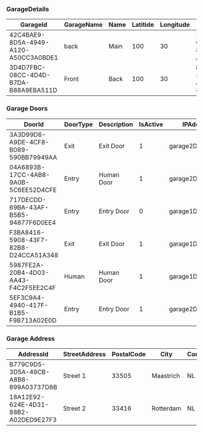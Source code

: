

### GarageDetails

GarageId     | GarageName	  | Name |	Latitide |	Longitude |	AddressId	| HasBarrier |	IsSuspended
------------ | ------------ | ---- | --------- |  --------- | --------  | ---------- | ------------
42C4BAE9-8D5A-4949-A120-A50CC3A0BDE1 |	back |	Main |	100 |	30 |	18A12E92-624E-4D31-88B2-A02DED9E27F3 |	1 |	0
3D4D7FBC-08CC-4D4D-B7DA-B88A9EBA511D |	Front |	Back |	100 |	30 |	B779C9D5-3D5A-49CB-A8B8-899A03737D8B |	1 |	0


### Garage Doors
DoorId	| DoorType | 	Description |	IsActive |	IPAddress	|GarageDetailGarageId
------------ | ------------ | ---- | --------- |  --------- | --------  
3A3D99D6-A9DE-4CF8-B089-590BB79949AA |	Exit |	Exit Door	| 1	| garage2Door3IPId	| 42C4BAE9-8D5A-4949-A120-A50CC3A0BDE1
04A6893B-17CC-4AB8-9A0B-5C6EE52D4CFE	|Entry |	Human Door	| 1	| garage2Door1IPId	| 42C4BAE9-8D5A-4949-A120-A50CC3A0BDE1
717DECDD-69BA-43AF-B5B5-94877F6D0EE4 |	Entry |	Entry Door	| 0	| garage1Door2IPId1	| 3D4D7FBC-08CC-4D4D-B7DA-B88A9EBA511D
F3BA8416-5908-43F7-82B8-D24CCA51A348	|Exit |	Exit Door	| 1	| garage1Door3IPId	| 3D4D7FBC-08CC-4D4D-B7DA-B88A9EBA511D
5987FE2A-20B4-4D03-AA43-F4C2F5EE2C4F |	Human |	Human Door	| 1	| garage1Door1IPId	| 3D4D7FBC-08CC-4D4D-B7DA-B88A9EBA511D
5EF3C9A4-4940-417F-B1B5-F9B713A02E0D	|Entry |	Entry Door	| 1	| garage2Door2IPId	| 42C4BAE9-8D5A-4949-A120-A50CC3A0BDE1

### Garage Address

AddressId	| StreetAddress| PostalCode |	City |	Country |	ZoneNumber
------------ | ------------ | ---- | --------- |  --------- | --------
B779C9D5-3D5A-49CB-A8B8-899A03737D8B |	Street 1 |	33505 |	Maastrich |	NL |	1
18A12E92-624E-4D31-88B2-A02DED9E27F3  | 	Street 2 |	33416	| Rotterdam |	NL |	2
